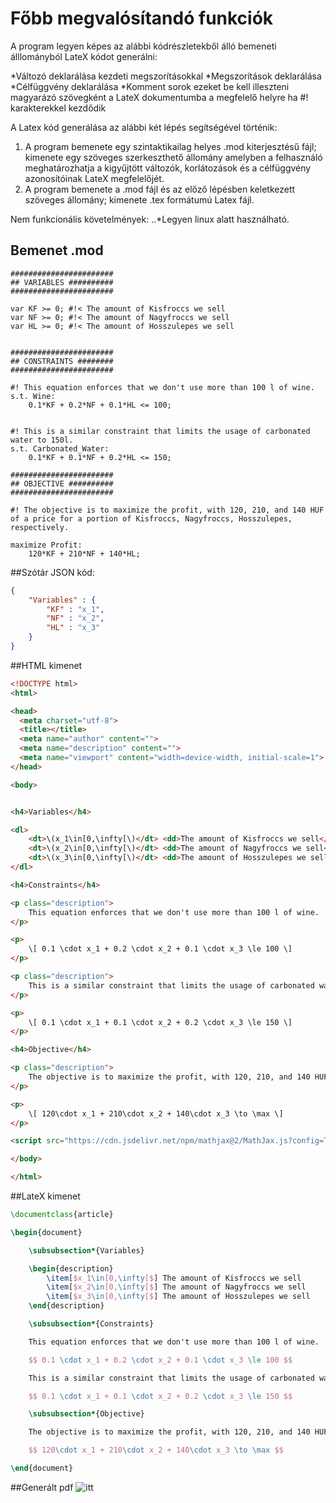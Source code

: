 # Főbb megvalósítandó funkciók

A program legyen képes az alábbi kódrészletekből álló bemeneti álllományból LateX kódot generálni:

*Változó deklarálása  kezdeti megszorításokkal
*Megszorítások deklarálása
*Célfüggvény deklarálása
*Komment sorok  ezeket be kell illeszteni magyarázó szövegként a LateX dokumentumba a megfelelő helyre ha #! karakterekkel kezdődik

A Latex kód generálása az alábbi két lépés segítségével történik:

1. A program bemenete egy szintaktikailag helyes .mod kiterjesztésű fájl;  kimenete egy szöveges szerkeszthető állomány amelyben a felhasználó meghatározhatja a kigyűjtött változók, korlátozások és a célfüggvény azonosítóinak LateX megfelelőjét.
2. A program bemenete a .mod fájl és az előző lépésben keletkezett szöveges állomány; kimenete .tex formátumú Latex fájl.

Nem funkcionális követelmények:
..*Legyen linux alatt használható.

## Bemenet .mod
~~~ampl
#######################
## VARIABLES ##########
#######################

var KF >= 0; #!< The amount of Kisfroccs we sell
var NF >= 0; #!< The amount of Nagyfroccs we sell
var HL >= 0; #!< The amount of Hosszulepes we sell


#######################
## CONSTRAINTS ########
#######################

#! This equation enforces that we don't use more than 100 l of wine.
s.t. Wine:  
    0.1*KF + 0.2*NF + 0.1*HL <= 100;


#! This is a similar constraint that limits the usage of carbonated water to 150l.
s.t. Carbonated_Water:  
    0.1*KF + 0.1*NF + 0.2*HL <= 150;

#######################
## OBJECTIVE ##########
#######################

#! The objective is to maximize the profit, with 120, 210, and 140 HUF of a price for a portion of Kisfroccs, Nagyfroccs, Hosszulepes, respectively.

maximize Profit:
    120*KF + 210*NF + 140*HL;
~~~


##Szótár
JSON kód:
~~~json
{
    "Variables" : {
        "KF" : "x_1",
        "NF" : "x_2",
        "HL" : "x_3"
    }
}
~~~

##HTML kimenet
~~~html
<!DOCTYPE html>
<html>

<head>
  <meta charset="utf-8">
  <title></title>
  <meta name="author" content="">
  <meta name="description" content="">
  <meta name="viewport" content="width=device-width, initial-scale=1">
</head>

<body>


<h4>Variables</h4>

<dl>
    <dt>\(x_1\in[0,\infty[\)</dt> <dd>The amount of Kisfroccs we sell</dd>
    <dt>\(x_2\in[0,\infty[\)</dt> <dd>The amount of Nagyfroccs we sell</dd>
    <dt>\(x_3\in[0,\infty[\)</dt> <dd>The amount of Hosszulepes we sell</dd>
</dl>

<h4>Constraints</h4>

<p class="description">
    This equation enforces that we don't use more than 100 l of wine.
</p>

<p>
    \[ 0.1 \cdot x_1 + 0.2 \cdot x_2 + 0.1 \cdot x_3 \le 100 \]
</p>

<p class="description">
    This is a similar constraint that limits the usage of carbonated water to 150l.
</p>

<p>
    \[ 0.1 \cdot x_1 + 0.1 \cdot x_2 + 0.2 \cdot x_3 \le 150 \]
</p>

<h4>Objective</h4>

<p class="description">
    The objective is to maximize the profit, with 120, 210, and 140 HUF of a price for a portion of Kisfroccs, Nagyfroccs, Hosszulepes, respectively.
</p>

<p>
    \[ 120\cdot x_1 + 210\cdot x_2 + 140\cdot x_3 \to \max \]
</p>

<script src="https://cdn.jsdelivr.net/npm/mathjax@2/MathJax.js?config=TeX-AMS-MML_HTMLorMML"></script>

</body>

</html>
~~~


##LateX kimenet
~~~tex
\documentclass{article}

\begin{document}

    \subsubsection*{Variables}

    \begin{description}
        \item[$x_1\in[0,\infty[$] The amount of Kisfroccs we sell
        \item[$x_2\in[0,\infty[$] The amount of Nagyfroccs we sell
        \item[$x_3\in[0,\infty[$] The amount of Hosszulepes we sell 
    \end{description}

    \subsubsection*{Constraints}

    This equation enforces that we don't use more than 100 l of wine.

    $$ 0.1 \cdot x_1 + 0.2 \cdot x_2 + 0.1 \cdot x_3 \le 100 $$

    This is a similar constraint that limits the usage of carbonated water to 150l.

    $$ 0.1 \cdot x_1 + 0.1 \cdot x_2 + 0.2 \cdot x_3 \le 150 $$

    \subsubsection*{Objective}

    The objective is to maximize the profit, with 120, 210, and 140 HUF of a price for a portion of Kisfroccs, Nagyfroccs, Hosszulepes, respectively.

    $$ 120\cdot x_1 + 210\cdot x_2 + 140\cdot x_3 \to \max $$

\end{document}
~~~

##Generált pdf
![itt](https://github.com/Teaching-projects/SZE-ProjektMunka2-gmpl2latex/tree/master/Requirements/simple_example_output.png "Pdf output from Latex")


